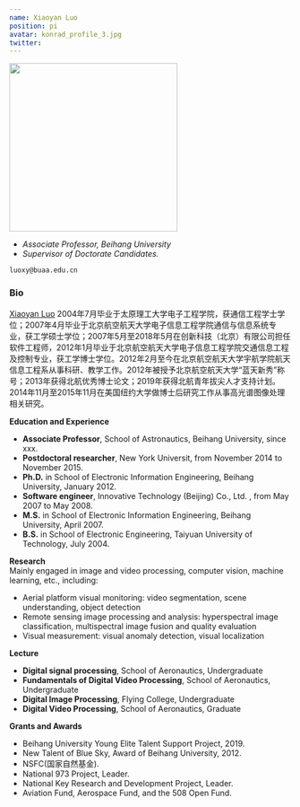 ```yaml
---
name: Xiaoyan Luo
position: pi
avatar: konrad_profile_3.jpg
twitter:
---
```


<img width="300" src="{{site.baseurl}}/images/people/{{page.avatar}}" data-action="zoom">

- _Associate Professor, Beihang University_<br>
- _Supervisor of Doctorate Candidates._

<i class="fa fa-envelope-o"></i> `luoxy@buaa.edu.cn`

### Bio
[Xiaoyan Luo](https://shi.buaa.edu.cn/luoxiaoyan/en/index/186666/list/index.htm) 
2004年7月毕业于太原理工大学电子工程学院，获通信工程学士学位；2007年4月毕业于北京航空航天大学电子信息工程学院通信与信息系统专业，获工学硕士学位；2007年5月至2018年5月在创新科技（北京）有限公司担任软件工程师，2012年1月毕业于北京航空航天大学电子信息工程学院交通信息工程及控制专业，获工学博士学位。2012年2月至今在北京航空航天大学宇航学院航天信息工程系从事科研、教学工作。2012年被授予北京航空航天大学“蓝天新秀”称号；2013年获得北航优秀博士论文；2019年获得北航青年拔尖人才支持计划。2014年11月至2015年11月在美国纽约大学做博士后研究工作从事高光谱图像处理相关研究。

**Education and Experience**<br>
- <b>Associate Professor</b>, School of Astronautics, Beihang University, since xxx.<br>
- <b>Postdoctoral researcher</b>, New York Universit, from November 2014 to November 2015.<br>
- <b>Ph.D.</b> in School of Electronic Information Engineering, Beihang University, January 2012.<br>
- <b>Software engineer</b>, Innovative Technology (Beijing) Co., Ltd. , from May 2007 to May 2008.<br>
- <b>M.S.</b> in School of Electronic Information Engineering, Beihang University, April 2007.<br>
- <b>B.S.</b> in School of Electronic Engineering, Taiyuan University of Technology, July 2004.<br>

**Research**<br>
Mainly engaged in image and video processing, computer vision, machine learning, etc., including:<br>
- Aerial platform visual monitoring: video segmentation, scene understanding, object detection<br>
- Remote sensing image processing and analysis: hyperspectral image classification, multispectral image fusion and quality evaluation<br>
- Visual measurement: visual anomaly detection, visual localization<br>
<!-- 主要从事图像与视频处理、计算机视觉、机器学习等，具体包括：(1) 空基平台视觉监控：视频分割、场景理解、目标检测与识别；(2) 遥感图像处理与分析：高光谱图像分类、多谱图像融合与质量评价；(3) 视觉测量：视觉异常检测、视觉定位。 -->


**Lecture**<br>
- <b>Digital signal processing</b>, School of Aeronautics, Undergraduate<br>
- <b>Fundamentals of Digital Video Processing</b>, School of Aeronautics, Undergraduate<br>
- <b>Digital Image Processing</b>, Flying College, Undergraduate<br>
- <b>Digital Video Processing</b>, School of Aeronautics, Graduate <br>
<!-- 主讲本科生核心专业课程《数字信号处理》、专业限选课《数字视频处理基础》、飞行学院专业课《数字图像处理》； 主讲研究生课程《数字视频处理》。 -->


**Grants and Awards**<br>
- Beihang University Young Elite Talent Support Project, 2019.<br>
- New Talent of Blue Sky, Award of Beihang University, 2012.<br> 
- NSFC(国家自然基金).<br>
- National 973 Project, Leader.<br>
- National Key Research and Development Project, Leader.<br>
- Aviation Fund, Aerospace Fund, and the 508 Open Fund.<br>
